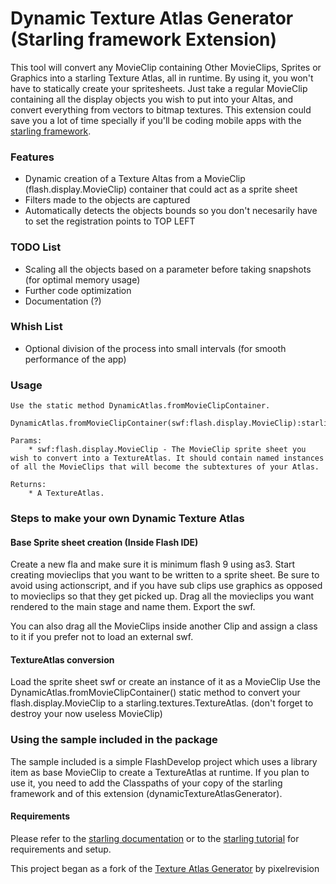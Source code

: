 Dynamic Texture Atlas Generator (Starling framework Extension)
========

This tool will convert any MovieClip containing Other MovieClips, Sprites or Graphics into a starling Texture Atlas, all in runtime. 
By using it, you won't have to statically create your spritesheets. Just take a regular MovieClip containing all the display objects you wish to put into your Altas, and convert everything from vectors to bitmap textures. 
This extension could save you a lot of time specially if you'll be coding mobile apps with the [starling framework](http://www.starling-framework.org/).

### Features ###

* Dynamic creation of a Texture Altas from a MovieClip (flash.display.MovieClip) container that could act as a sprite sheet
* Filters made to the objects are captured
* Automatically detects the objects bounds so you don't necesarily have to set the registration points to TOP LEFT

### TODO List ###

* Scaling all the objects based on a parameter before taking snapshots (for optimal memory usage)
* Further code optimization
* Documentation (?)

### Whish List ###
* Optional division of the process into small intervals (for smooth performance of the app)

### Usage ###
	Use the static method DynamicAtlas.fromMovieClipContainer.
	
	DynamicAtlas.fromMovieClipContainer(swf:flash.display.MovieClip):starling.textures.TextureAtlas
	
	Params:
		* swf:flash.display.MovieClip - The MovieClip sprite sheet you wish to convert into a TextureAtlas. It should contain named instances of all the MovieClips that will become the subtextures of your Atlas.
	
	Returns:
		* A TextureAtlas.

### Steps to make your own Dynamic Texture Atlas ###
#### Base Sprite sheet creation (Inside Flash IDE) ####
Create a new fla and make sure it is minimum flash 9 using as3.
Start creating movieclips that you want to be written to a sprite sheet. Be sure to avoid using actionscript, and if you have sub clips use graphics as opposed to movieclips so that they get picked up.
Drag all the movieclips you want rendered to the main stage and name them.
Export the swf.

You can also drag all the MovieClips inside another Clip and assign a class to it if you prefer not to load an external swf.

#### TextureAtlas conversion ####
Load the sprite sheet swf or create an instance of it as a MovieClip
Use the DynamicAtlas.fromMovieClipContainer() static method to convert your flash.display.MovieClip to a starling.textures.TextureAtlas.
(don't forget to destroy your now useless MovieClip)

### Using the sample included in the package ###
The sample included is a simple FlashDevelop project which uses a library item as base MovieClip to create a TextureAtlas at runtime.
If you plan to use it, you need to add the Classpaths of your copy of the starling framework and of this extension (dynamicTextureAtlasGenerator).
#### Requirements ####
Please refer to the [starling documentation](http://doc.starling-framework.org/core/) or to the [starling tutorial](http://www.bytearray.org/?p=3371) for requirements and setup.

This project began as a fork of the [Texture Atlas Generator](https://github.com/pixelrevision/texture_atlas_generator) by pixelrevision